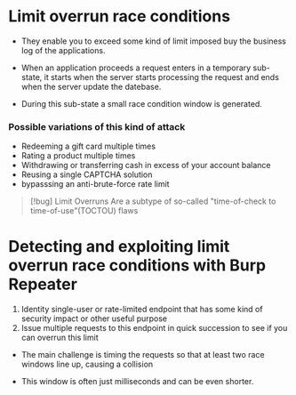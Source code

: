 # Limit overrun race conditions

- They enable you to exceed some kind of limit imposed buy the business log of the applications.

- When an application proceeds a request enters in a temporary sub-state, it starts when the server starts processing the request and ends when the server update the datebase.

- During this sub-state a small race condition window is generated.
### Possible variations of this kind of attack

- Redeeming a gift card multiple times
- Rating a product multiple times
- Withdrawing or transferring cash in excess of your account balance
- Reusing a single CAPTCHA solution
- bypasssing an anti-brute-force rate limit

>[!bug] Limit Overruns
>Are a subtype of so-called "time-of-check to time-of-use"(TOCTOU) flaws

# Detecting and exploiting limit overrun race conditions with Burp Repeater

1. Identity  single-user or rate-limited endpoint that has some kind of security impact or other useful purpose
2. Issue multiple requests to this endpoint in quick succession to see if you can overrun this limit

- The main challenge is timing the requests so that at least two race windows line up, causing a collision

- This window is often just milliseconds and can be even shorter.

